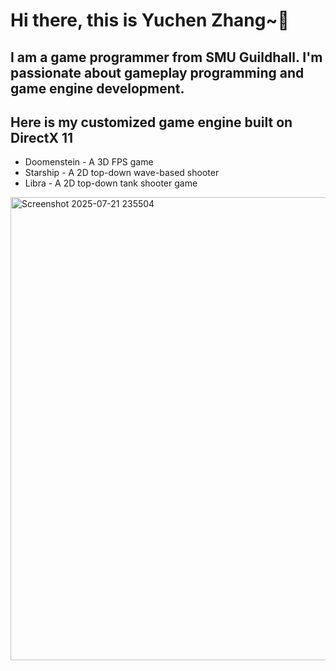 # Hi there, this is Yuchen Zhang~👋

## I am a game programmer from SMU Guildhall. I'm passionate about gameplay programming and game engine development.
## Here is my customized game engine built on DirectX 11
- Doomenstein - A 3D FPS game
- Starship - A 2D top-down wave-based shooter
- Libra -  A 2D top-down tank shooter game


<img width="1155" height="741" alt="Screenshot 2025-07-21 235504" src="https://github.com/user-attachments/assets/931478ba-456b-4db0-b9e4-4031d771281c" />


<!--
**ritazhangyc/ritazhangyc** is a ✨ _special_ ✨ repository because its `README.md` (this file) appears on your GitHub profile.

Here are some ideas to get you started:

- 🔭 I’m currently working on ...
- 🌱 I’m currently learning ...
- 👯 I’m looking to collaborate on ...
- 🤔 I’m looking for help with ...
- 💬 Ask me about ...
- 📫 How to reach me: ...
- 😄 Pronouns: ...
- ⚡ Fun fact: ...
-->
